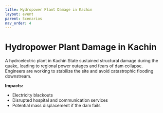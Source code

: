 ```yaml
---
title: Hydropower Plant Damage in Kachin
layout: event
parent: Scenarios
nav_order: 4
---
```


# Hydropower Plant Damage in Kachin

A hydroelectric plant in Kachin State sustained structural damage during the quake, leading to regional power outages and fears of dam collapse. Engineers are working to stabilize the site and avoid catastrophic flooding downstream.

**Impacts:**
- Electricity blackouts
- Disrupted hospital and communication services
- Potential mass displacement if the dam fails
